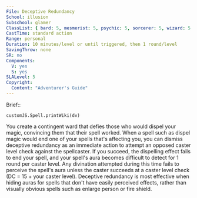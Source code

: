 ```yaml
---
File: Deceptive Redundancy
School: illusion
Subschool: glamer
ClassList: { bard: 5, mesmerist: 5, psychic: 5, sorcerer: 5, wizard: 5 }
CastTime: standard action
Range: personal
Duration: 10 minutes/level or until triggered, then 1 round/level
SavingThrow: none
SR: no
Components:
  V: yes
  S: yes
SLALevel: 5
Copyright:
  Content: "Adventurer's Guide"
---
```

Brief:: 

```dataviewjs
customJS.Spell.printWiki(dv)
```

You create a contingent ward that defies those who would dispel your magic, convincing them that their spell worked. When a spell such as dispel magic would end one of your spells that's affecting you, you can dismiss deceptive redundancy as an immediate action to attempt an opposed caster level check against the spellcaster. If you succeed, the dispelling effect fails to end your spell, and your spell's aura becomes difficult to detect for 1 round per caster level. Any divination attempted during this time fails to perceive the spell's aura unless the caster succeeds at a caster level check (DC = 15 + your caster level). Deceptive redundancy is most effective when hiding auras for spells that don't have easily perceived effects, rather than visually obvious spells such as enlarge person or fire shield.
